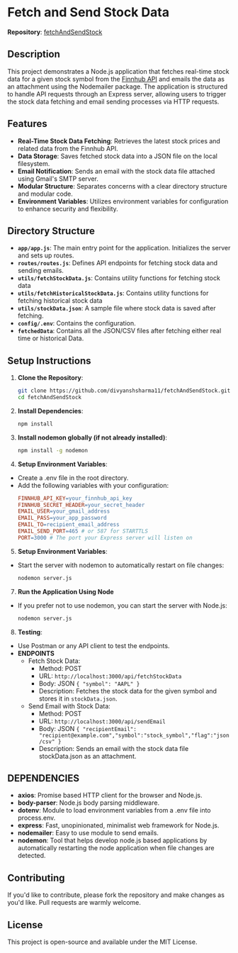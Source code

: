 # Fetch and Send Stock Data

**Repository**: [fetchAndSendStock](https://github.com/divyanshsharma11/fetchAndSendStock)

## Description

This project demonstrates a Node.js application that fetches real-time stock data for a given stock symbol from the [Finnhub API](https://finnhub.io/) and emails the data as an attachment using the Nodemailer package. The application is structured to handle API requests through an Express server, allowing users to trigger the stock data fetching and email sending processes via HTTP requests.

## Features

- **Real-Time Stock Data Fetching**: Retrieves the latest stock prices and related data from the Finnhub API.
- **Data Storage**: Saves fetched stock data into a JSON file on the local filesystem.
- **Email Notification**: Sends an email with the stock data file attached using Gmail's SMTP server.
- **Modular Structure**: Separates concerns with a clear directory structure and modular code.
- **Environment Variables**: Utilizes environment variables for configuration to enhance security and flexibility.

## Directory Structure

- **`app/app.js`**: The main entry point for the application. Initializes the server and sets up routes.
- **`routes/routes.js`**: Defines API endpoints for fetching stock data and sending emails.
- **`utils/fetchStockData.js`**: Contains utility functions for fetching stock data 
- **`utils/fetchHistoricalStockData.js`**: Contains utility functions for fetching historical stock data
- **`utils/stockData.json`**: A sample file where stock data is saved after fetching.
- **`config/.env`**: Contains the configuration.
- **`fetchedData`**: Contains all the JSON/CSV files after fetching either real time or historical Data.

## Setup Instructions

1. **Clone the Repository**:
   ```bash
   git clone https://github.com/divyanshsharma11/fetchAndSendStock.git
   cd fetchAndSendStock

2. **Install Dependencies**:
    ```bash
    npm install
    ```

3. **Install nodemon globally (if not already installed)**:
    ```bash
    npm install -g nodemon
    ```

4. **Setup Environment Variables**:
  - Create a .env file in the root directory.
  - Add the following variables with your configuration:
    ```makefile
    FINNHUB_API_KEY=your_finnhub_api_key
    FINNHUB_SECRET_HEADER=your_secret_header
    EMAIL_USER=your_gmail_address
    EMAIL_PASS=your_app_password
    EMAIL_TO=recipient_email_address
    EMAIL_SEND_PORT=465 # or 587 for STARTTLS
    PORT=3000 # The port your Express server will listen on
    ```
5. **Setup Environment Variables**:
  - Start the server with nodemon to automatically restart on file changes:
    ```bash
    nodemon server.js
    ```
7. **Run the Application Using Node**
- If you prefer not to use nodemon, you can start the server with Node.js:
    ```bash
    nodemon server.js
    ```
8. **Testing**:
-  Use Postman or any API client to test the endpoints.
- **ENDPOINTS**
    - Fetch Stock Data:
        - Method: POST
        - URL: `http://localhost:3000/api/fetchStockData`
        - Body: JSON `{ "symbol": "AAPL" }`
        - Description: Fetches the stock data for the given symbol and stores it in `stockData.json`.
    - Send Email with Stock Data:
        - Method: POST
        - URL: `http://localhost:3000/api/sendEmail`
        - Body: JSON `{ "recipientEmail": "recipient@example.com","symbol":"stock_symbol","flag":"json/csv" }`
        - Description: Sends an email with the stock data file stockData.json as an attachment.

## DEPENDENCIES

- **axios**: Promise based HTTP client for the browser and Node.js.
- **body-parser**: Node.js body parsing middleware.
- **dotenv**: Module to load environment variables from a .env file into process.env.
- **express**: Fast, unopinionated, minimalist web framework for Node.js.
- **nodemailer**: Easy to use module to send emails.
- **nodemon**: Tool that helps develop node.js based applications by automatically restarting the node application when file changes are detected.

## Contributing
If you'd like to contribute, please fork the repository and make changes as you'd like. Pull requests are warmly welcome.

## License
This project is open-source and available under the MIT License.
